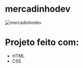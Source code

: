# mercadinhodev
![mercadinhodev](https://github.com/user-attachments/assets/19af4743-1252-410d-bd1e-6f36d7d2ed7f)

# Projeto feito com: 
- HTML
- CSS
